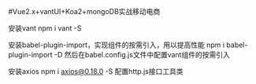 #Vue2.x+vantUI+Koa2+mongoDB实战移动电商

安装vant
npm i vant -S

安装babel-plugin-import，实现组件的按需引入，用以提高性能
npm i babel-plugin-import -D
然后在babel.config.js文件中配置vant组件的按需引入

安装axios
npm i axios@0.18.0 -S
配置http.js接口工具类





